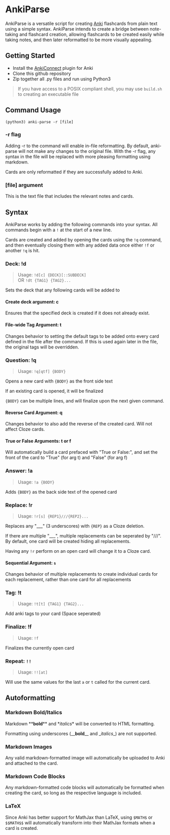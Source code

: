 # AnkiParse

AnkiParse is a versatile script for creating [Anki](https://apps.ankiweb.net/) flashcards from plain text using a simple syntax. AnkiParse intends to create a bridge between note-taking and flashcard creation, allowing flashcards to be created easily while taking notes, and then later reformatted to be more visually appealing.

## Getting Started
- Install the [AnkiConnect](https://ankiweb.net/shared/info/2055492159) plugin for Anki
- Clone this github repository
- Zip together all .py files and run using Python3
> If you have access to a POSIX compliant shell, you may use `build.sh` to creating an executable file

## Command Usage
`(python3) anki-parse -r [file]`
### -r flag
Adding -r to the command will enable in-file reformatting. By default, anki-parse will not make any changes to the original file.
With the -r flag, any syntax in the file will be replaced with more pleasing formatting using markdown.

Cards are only reformatted if they are successfully added to Anki.

### [file] argument

This is the text file that includes the relevant notes and cards.


## Syntax
AnkiParse works by adding the following commands into your syntax. All commands begin with a `!` at the start of a new line.

Cards are created and added by opening the cards using the `!q` command, and then eventually closing them with any added data once either `!f` or another `!q` is hit.

### Deck: !d
> Usage: `!d[c] {DECK}[::SUBDECK]` \
> OR `!dt {TAG1} {TAG2}...`

Sets the deck that any following cards will be added to

#### Create deck argument: c
Ensures that the specified deck is created if it does not already exist.

#### File-wide Tag Argument: t
Changes behavior to setting the default tags to be added onto every card defined in the file after the command.
If this is used again later in the file, the original tags will be overridden.

### Question: !q
> Usage: `!q[qtf] {BODY}`

Opens a new card with `{BODY}` as the front side text

If an existing card is opened, it will be finalized

`{BODY}` can be multiple lines, and will finalize upon the next given command.

#### Reverse Card Argument: q
Changes behavior to also add the reverse of the created card. Will not affect Cloze cards.

#### True or False Arguments: t or f
Will automatically build a card prefaced with "True or False:", and set the front of the card to "True" (for arg t) and "False" (for arg f)

### Answer: !a
> Usage: `!a {BODY}`

Adds `{BODY}` as the back side text of the opened card

### Replace: !r
> Usage: `!r[s] {REP1}///{REP2}...`

Replaces any "___" (3 underscores) with `{REP}` as a Cloze deletion.

If there are multiple "___", multiple replacements can be seperated by "///". By default, one card will be created hiding all replacements.

Having any `!r` perform on an open card will change it to a Cloze card.

#### Sequential Argument: `s`
Changes behavior of multiple replacements to create individual cards for each replacement, rather than one card for all replacements

### Tag: !t
> Usage: `!t[t] {TAG1} {TAG2}...`

Add anki tags to your card (Space seperated)

### Finalize: !f
> Usage: `!f`

Finalizes the currently open card

### Repeat: `!!`
> Usage: `!![at]`

Will use the same values for the last `a` or `t` called for the current card.

## Autoformatting
### Markdown Bold/Italics
Markdown &ast;&ast;**bold**&ast;&ast; and &ast;*italics*&ast; will be converted to HTML formatting.

Formatting using underscores  (&#95;&#95;**bold**&#95;&#95; and &#95;*italics*&#95;) are not supported.

### Markdown Images
Any valid markdown-formatted image will automatically be uploaded to Anki and attached to the card.

### Markdown Code Blocks
Any markdown-formatted code blocks will automatically be formatted when creating the card, so long as the respective language is included.

### LaTeX
Since Anki has better support for MathJax than LaTeX, using `$MATH$` or `$$MATH$$` will automatically transform into their MathJax formats when a card is created.